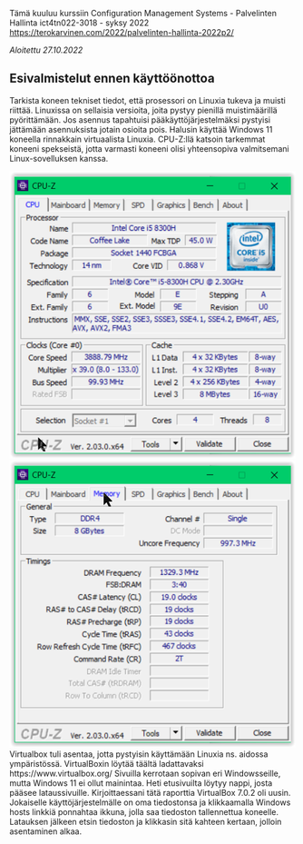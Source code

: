 Tämä kuuluu kurssiin Configuration Management Systems - Palvelinten Hallinta ict4tn022-3018 - syksy 2022 https://terokarvinen.com/2022/palvelinten-hallinta-2022p2/

<i>Aloitettu 27.10.2022</i>

<h2>Esivalmistelut ennen käyttöönottoa</h2>

<p>Tarkista koneen tekniset tiedot, että prosessori on Linuxia tukeva ja muisti riittää. Linuxissa on sellaisia versioita, joita pystyy pienillä muistimäärillä pyörittämään. Jos asennus tapahtuisi pääkäyttöjärjestelmäksi pystyisi jättämään asennuksista jotain osioita pois. Halusin käyttää Windows 11 koneella rinnakkain virtuaalista Linuxia. CPU-Z:llä katsoin tarkemmat koneeni spekseistä, jotta varmasti koneeni olisi yhteensopiva valmitsemani Linux-sovelluksen kanssa.</p>
<img src="CPU-Z01.PNG"><img src="CPU-Z02.PNG">
Virtualbox tuli asentaa, jotta pystyisin käyttämään Linuxia ns. aidossa ympäristössä. VirtualBoxin löytää täältä ladattavaksi https://www.virtualbox.org/ Sivuilla kerrotaan sopivan eri Windowsseille, mutta Windows 11 ei ollut mainintaa. Heti etusivuilta löytyy nappi, josta pääsee lataussivuille. Kirjoittaessani tätä raporttia VirtualBox 7.0.2 oli uusin. Jokaiselle käyttöjärjestelmälle on oma tiedostonsa ja klikkaamalla Windows hosts linkkiä ponnahtaa ikkuna, jolla saa tiedoston tallennettua koneelle. Latauksen jälkeen etsin tiedoston ja klikkasin sitä kahteen kertaan, jolloin asentaminen alkaa.
